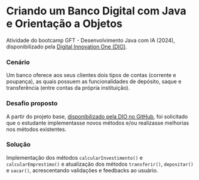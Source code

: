 # Criando um Banco Digital com Java e Orientação a Objetos

Atividade do bootcamp GFT - Desenvolvimento Java com IA (2024), disponibilizado pela [Digital Innovation One (DIO)](https://www.dio.me/).

### Cenário
Um banco oferece aos seus clientes dois tipos de contas (corrente e poupança), as quais possuem as funcionalidades de depósito, saque e transferência (entre contas da própria instituição).

### Desafio proposto
A partir do projeto base, [disponibilizado pela DIO no GitHub](https://github.com/falvojr/lab-banco-digital-oo), foi solicitado que o estudante implementasse novos métodos e/ou realizasse melhorias nos métodos existentes.

### Solução
Implementação dos métodos `calcularInvestimento()` e `calcularEmprestimo()` e atualização dos métodos `transferir()`, `depositar()` e `sacar()`, acrescentando validações e feedbacks ao usuário.
